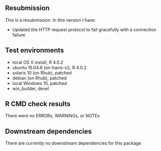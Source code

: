 ## Resubmission
This is a resubmission. In this version I have:

* Updated the HTTP request protocol to fail gracefully with a connection failure

## Test environments
* local OS X install, R 4.0.2
* ubuntu 16.04.6 (on travis-ci), R 4.0.2
* solaris 10 (on Rhub), patched
* debian (on Rhub), patched
* local Windows 10, patched
* win_builder, devel

## R CMD check results
There were no ERRORs, WARNINGs, or NOTEs

## Downstream dependencies
There are currently no downstream dependencies for this package
